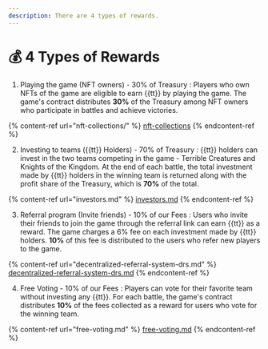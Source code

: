 ```yaml
---
description: There are 4 types of rewards.
---
```


# 💰 4 Types of Rewards

1. Playing the game (NFT owners) - 30% of Treasury
: Players who own NFTs of the game are eligible to earn {{tt}} by playing the game. 
The game's contract distributes **30%** of the Treasury among NFT owners who participate 
in battles and achieve victories.

{% content-ref url="nft-collections/" %}
[nft-collections](nft-collections/)
{% endcontent-ref %}

2. Investing to teams ({{tt}} Holders) - 70% of Treasury
: {{tt}} holders can invest in the two teams competing in the game - Terrible Creatures 
and Knights of the Kingdom. At the end of each battle, the total investment made by {{tt}} 
holders in the winning team is returned along with the profit share of the Treasury, 
which is **70%** of the total.

{% content-ref url="investors.md" %}
[investors.md](investors.md)
{% endcontent-ref %}

3. Referral program (Invite friends) - 10% of our Fees
: Users who invite their friends to join the game through the referral link can 
earn {{tt}} as a reward. The game charges a 6% fee on each investment made by {{tt}} holders. 
**10%** of this fee is distributed to the users who refer new players to the game.

{% content-ref url="decentralized-referral-system-drs.md" %}
[decentralized-referral-system-drs.md](decentralized-referral-system-drs.md)
{% endcontent-ref %}

4. Free Voting - 10% of our Fees 
: Players can vote for their favorite team without investing any {{tt}}. For each battle, 
the game's contract distributes **10%** of the fees collected as a reward for users who vote 
for the winning team.

{% content-ref url="free-voting.md" %}
[free-voting.md](free-voting.md)
{% endcontent-ref %}
